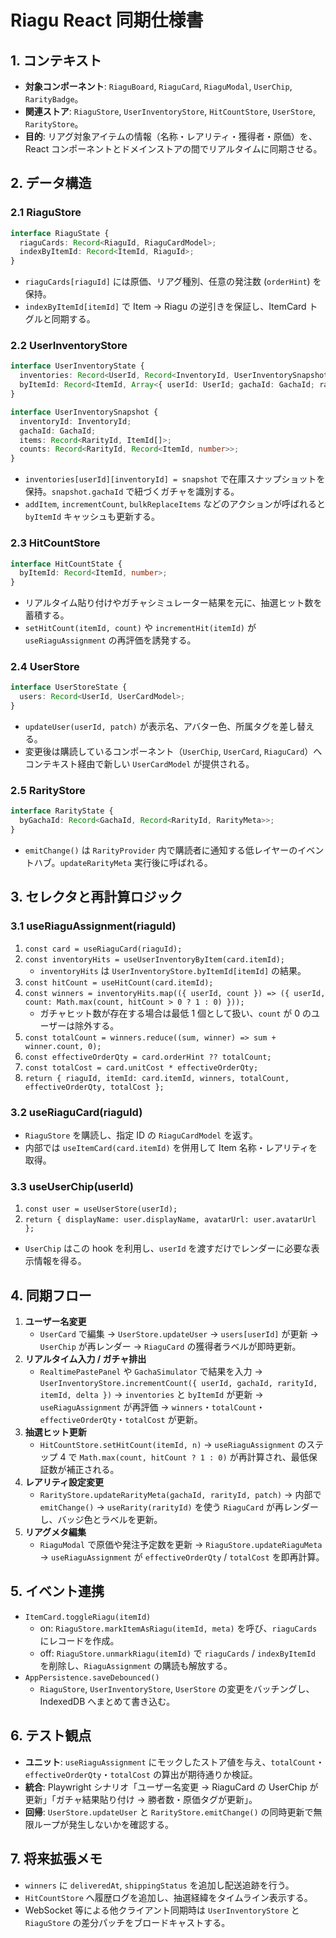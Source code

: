 # Riagu React 同期仕様書

## 1. コンテキスト
- **対象コンポーネント**: `RiaguBoard`, `RiaguCard`, `RiaguModal`, `UserChip`, `RarityBadge`。
- **関連ストア**: `RiaguStore`, `UserInventoryStore`, `HitCountStore`, `UserStore`, `RarityStore`。
- **目的**: リアグ対象アイテムの情報（名称・レアリティ・獲得者・原価）を、React コンポーネントとドメインストアの間でリアルタイムに同期させる。

## 2. データ構造
### 2.1 RiaguStore
```ts
interface RiaguState {
  riaguCards: Record<RiaguId, RiaguCardModel>;
  indexByItemId: Record<ItemId, RiaguId>;
}
```
- `riaguCards[riaguId]` には原価、リアグ種別、任意の発注数 (`orderHint`) を保持。
- `indexByItemId[itemId]` で Item → Riagu の逆引きを保証し、ItemCard トグルと同期する。

### 2.2 UserInventoryStore
```ts
interface UserInventoryState {
  inventories: Record<UserId, Record<InventoryId, UserInventorySnapshot>>;
  byItemId: Record<ItemId, Array<{ userId: UserId; gachaId: GachaId; rarityId: RarityId; count: number }>>;
}

interface UserInventorySnapshot {
  inventoryId: InventoryId;
  gachaId: GachaId;
  items: Record<RarityId, ItemId[]>;
  counts: Record<RarityId, Record<ItemId, number>>;
}
```
- `inventories[userId][inventoryId] = snapshot` で在庫スナップショットを保持。`snapshot.gachaId` で紐づくガチャを識別する。
- `addItem`, `incrementCount`, `bulkReplaceItems` などのアクションが呼ばれると `byItemId` キャッシュも更新する。

### 2.3 HitCountStore
```ts
interface HitCountState {
  byItemId: Record<ItemId, number>;
}
```
- リアルタイム貼り付けやガチャシミュレーター結果を元に、抽選ヒット数を蓄積する。
- `setHitCount(itemId, count)` や `incrementHit(itemId)` が `useRiaguAssignment` の再評価を誘発する。

### 2.4 UserStore
```ts
interface UserStoreState {
  users: Record<UserId, UserCardModel>;
}
```
- `updateUser(userId, patch)` が表示名、アバター色、所属タグを差し替える。
- 変更後は購読しているコンポーネント（`UserChip`, `UserCard`, `RiaguCard`）へコンテキスト経由で新しい `UserCardModel` が提供される。

### 2.5 RarityStore
```ts
interface RarityState {
  byGachaId: Record<GachaId, Record<RarityId, RarityMeta>>;
}
```
- `emitChange()` は `RarityProvider` 内で購読者に通知する低レイヤーのイベントハブ。`updateRarityMeta` 実行後に呼ばれる。

## 3. セレクタと再計算ロジック
### 3.1 useRiaguAssignment(riaguId)
1. `const card = useRiaguCard(riaguId);`
2. `const inventoryHits = useUserInventoryByItem(card.itemId);`
   - `inventoryHits` は `UserInventoryStore.byItemId[itemId]` の結果。
3. `const hitCount = useHitCount(card.itemId);`
4. `const winners = inventoryHits.map(({ userId, count }) => ({ userId, count: Math.max(count, hitCount > 0 ? 1 : 0) }));`
   - ガチャヒット数が存在する場合は最低 1 個として扱い、`count` が 0 のユーザーは除外する。
5. `const totalCount = winners.reduce((sum, winner) => sum + winner.count, 0);`
6. `const effectiveOrderQty = card.orderHint ?? totalCount;`
7. `const totalCost = card.unitCost * effectiveOrderQty;`
8. `return { riaguId, itemId: card.itemId, winners, totalCount, effectiveOrderQty, totalCost };`

### 3.2 useRiaguCard(riaguId)
- `RiaguStore` を購読し、指定 ID の `RiaguCardModel` を返す。
- 内部では `useItemCard(card.itemId)` を併用して Item 名称・レアリティを取得。

### 3.3 useUserChip(userId)
1. `const user = useUserStore(userId);`
2. `return { displayName: user.displayName, avatarUrl: user.avatarUrl };`
- `UserChip` はこの hook を利用し、`userId` を渡すだけでレンダーに必要な表示情報を得る。

## 4. 同期フロー
1. **ユーザー名変更**
   - `UserCard` で編集 → `UserStore.updateUser` → `users[userId]` が更新 → `UserChip` が再レンダー → `RiaguCard` の獲得者ラベルが即時更新。
2. **リアルタイム入力 / ガチャ排出**
   - `RealtimePastePanel` や `GachaSimulator` で結果を入力 → `UserInventoryStore.incrementCount({ userId, gachaId, rarityId, itemId, delta })` → `inventories` と `byItemId` が更新 → `useRiaguAssignment` が再評価 → `winners`・`totalCount`・`effectiveOrderQty`・`totalCost` が更新。
3. **抽選ヒット更新**
   - `HitCountStore.setHitCount(itemId, n)` → `useRiaguAssignment` のステップ 4 で `Math.max(count, hitCount ? 1 : 0)` が再計算され、最低保証数が補正される。
4. **レアリティ設定変更**
   - `RarityStore.updateRarityMeta(gachaId, rarityId, patch)` → 内部で `emitChange()` → `useRarity(rarityId)` を使う `RiaguCard` が再レンダーし、バッジ色とラベルを更新。
5. **リアグメタ編集**
   - `RiaguModal` で原価や発注予定数を更新 → `RiaguStore.updateRiaguMeta` → `useRiaguAssignment` が `effectiveOrderQty` / `totalCost` を即再計算。

## 5. イベント連携
- `ItemCard.toggleRiagu(itemId)`
  - on: `RiaguStore.markItemAsRiagu(itemId, meta)` を呼び、`riaguCards` にレコードを作成。
  - off: `RiaguStore.unmarkRiagu(itemId)` で `riaguCards` / `indexByItemId` を削除し、`RiaguAssignment` の購読も解放する。
- `AppPersistence.saveDebounced()`
  - `RiaguStore`, `UserInventoryStore`, `UserStore` の変更をバッチングし、IndexedDB へまとめて書き込む。

## 6. テスト観点
- **ユニット**: `useRiaguAssignment` にモックしたストア値を与え、`totalCount`・`effectiveOrderQty`・`totalCost` の算出が期待通りか検証。
- **統合**: Playwright シナリオ「ユーザー名変更 → RiaguCard の UserChip が更新」「ガチャ結果貼り付け → 勝者数・原価タグが更新」。
- **回帰**: `UserStore.updateUser` と `RarityStore.emitChange()` の同時更新で無限ループが発生しないかを確認する。

## 7. 将来拡張メモ
- `winners` に `deliveredAt`, `shippingStatus` を追加し配送追跡を行う。
- `HitCountStore` へ履歴ログを追加し、抽選経緯をタイムライン表示する。
- WebSocket 等による他クライアント同期時は `UserInventoryStore` と `RiaguStore` の差分パッチをブロードキャストする。
